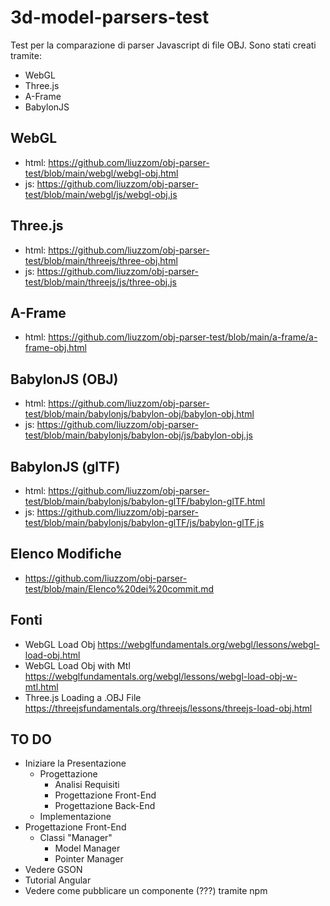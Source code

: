 # 3d-model-parsers-test
Test per la comparazione di parser Javascript di file OBJ. Sono stati creati tramite:
- WebGL
- Three.js
- A-Frame
- BabylonJS

## WebGL
- html: https://github.com/liuzzom/obj-parser-test/blob/main/webgl/webgl-obj.html
- js: https://github.com/liuzzom/obj-parser-test/blob/main/webgl/js/webgl-obj.js

## Three.js
- html: https://github.com/liuzzom/obj-parser-test/blob/main/threejs/three-obj.html
- js: https://github.com/liuzzom/obj-parser-test/blob/main/threejs/js/three-obj.js

## A-Frame
- html: https://github.com/liuzzom/obj-parser-test/blob/main/a-frame/a-frame-obj.html

## BabylonJS (OBJ)
- html: https://github.com/liuzzom/obj-parser-test/blob/main/babylonjs/babylon-obj/babylon-obj.html
- js: https://github.com/liuzzom/obj-parser-test/blob/main/babylonjs/babylon-obj/js/babylon-obj.js

## BabylonJS (glTF)
- html: https://github.com/liuzzom/obj-parser-test/blob/main/babylonjs/babylon-glTF/babylon-glTF.html
- js: https://github.com/liuzzom/obj-parser-test/blob/main/babylonjs/babylon-glTF/js/babylon-glTF.js

## Elenco Modifiche
- https://github.com/liuzzom/obj-parser-test/blob/main/Elenco%20dei%20commit.md

## Fonti
- WebGL Load Obj
      https://webglfundamentals.org/webgl/lessons/webgl-load-obj.html
- WebGL Load Obj with Mtl
      https://webglfundamentals.org/webgl/lessons/webgl-load-obj-w-mtl.html
- Three.js Loading a .OBJ File
      https://threejsfundamentals.org/threejs/lessons/threejs-load-obj.html

## TO DO

- Iniziare la Presentazione
  - Progettazione
    - Analisi Requisiti
    - Progettazione Front-End
    - Progettazione Back-End
  - Implementazione
- Progettazione Front-End
  - Classi "Manager"
    - Model Manager
    - Pointer Manager
- Vedere GSON
- Tutorial Angular
- Vedere come pubblicare un componente (???) tramite npm